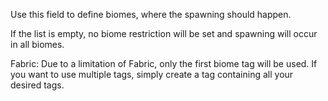Use this field to define biomes, where the spawning should happen.

If the list is empty, no biome restriction will be set and spawning will
occur in all biomes.

Fabric: Due to a limitation of Fabric, only the first biome tag will be used. If you want to use multiple tags, simply create a tag containing all your desired tags.